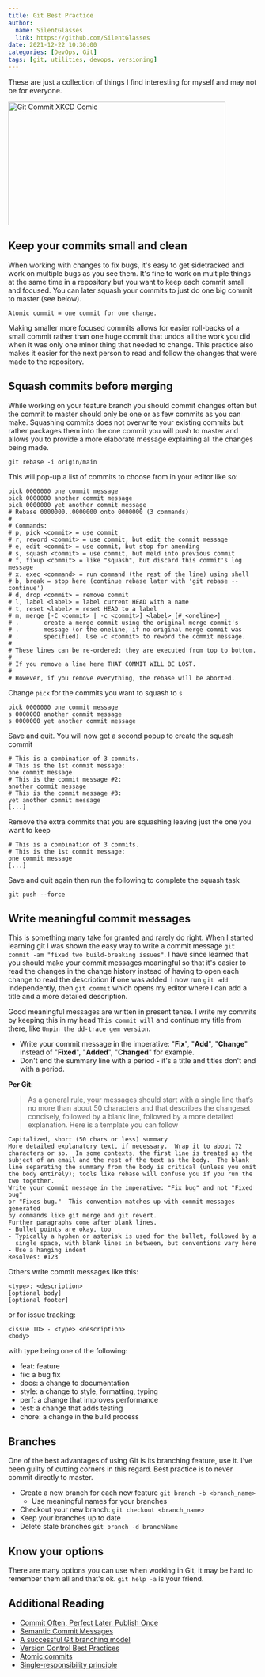 ```yaml
---
title: Git Best Practice
author:
  name: SilentGlasses
  link: https://github.com/SilentGlasses
date: 2021-12-22 10:30:00
categories: [DevOps, Git]
tags: [git, utilities, devops, versioning]
---
```


These are just a collection of things I find interesting for myself and may not be for everyone.

<img class="center" alt="Git Commit XKCD Comic" src="https://imgs.xkcd.com/comics/git_commit_2x.png" style="width: 439px; max-height: 250px">

## Keep your commits small and clean

When working with changes to fix bugs, it's easy to get sidetracked and work on multiple bugs as you see them. It's fine to work on multiple things at the same time in a repository but you want to keep each commit small and focused. You can later squash your commits to just do one big commit to master (see below).

`Atomic commit = one commit for one change.`

Making smaller more focused commits allows for easier roll-backs of a small commit rather than one huge commit that undos all the work you did when it was only one minor thing that needed to change. This practice also makes it easier for the next person to read and follow the changes that were made to the repository.

## Squash commits before merging

While working on your feature branch you should commit changes often but the commit to master should only be one or as few commits as you can make. Squashing commits does not overwrite your existing commits but rather packages them into the one commit you will push to master and allows you to provide a more elaborate message explaining all the changes being made.

```
git rebase -i origin/main
```

This will pop-up a list of commits to choose from in your editor like so:

```
pick 0000000 one commit message
pick 0000000 another commit message
pick 0000000 yet another commit message
# Rebase 0000000..0000000 onto 0000000 (3 commands)
#
# Commands:
# p, pick <commit> = use commit
# r, reword <commit> = use commit, but edit the commit message
# e, edit <commit> = use commit, but stop for amending
# s, squash <commit> = use commit, but meld into previous commit
# f, fixup <commit> = like "squash", but discard this commit's log message
# x, exec <command> = run command (the rest of the line) using shell
# b, break = stop here (continue rebase later with 'git rebase --continue')
# d, drop <commit> = remove commit
# l, label <label> = label current HEAD with a name
# t, reset <label> = reset HEAD to a label
# m, merge [-C <commit> | -c <commit>] <label> [# <oneline>]
# .       create a merge commit using the original merge commit's
# .       message (or the oneline, if no original merge commit was
# .       specified). Use -c <commit> to reword the commit message.
#
# These lines can be re-ordered; they are executed from top to bottom.
#
# If you remove a line here THAT COMMIT WILL BE LOST.
#
# However, if you remove everything, the rebase will be aborted.
```

Change `pick` for the commits you want to squash to `s`

```
pick 0000000 one commit message
s 0000000 another commit message
s 0000000 yet another commit message
```

Save and quit. You will now get a second popup to create the squash commit

```
# This is a combination of 3 commits.
# This is the 1st commit message:
one commit message
# This is the commit message #2:
another commit message
# This is the commit message #3:
yet another commit message
[...]
```

Remove the extra commits that you are squashing leaving just the one you want to keep

```
# This is a combination of 3 commits.
# This is the 1st commit message:
one commit message
[...]
```

Save and quit again then run the following to complete the squash task

```
git push --force
```



## Write meaningful commit messages

This is something many take for granted and rarely do right. When I started learning git I was shown the easy way to write a commit message `git commit -am "fixed two build-breaking issues"`. I have since learned that you should make your commit messages meaningful so that it's easier to read the changes in the change history instead of having to open each change to read the description **if** one was added. I now run `git add` independently, then `git commit` which opens my editor where I can add a title and a more detailed description.

Good meaningful messages are written in present tense. I write my commits by keeping this in my head `This commit will` and continue my title from there, like `Unpin the dd-trace gem version`.

* Write your commit message in the imperative: "**Fix**", "**Add**", "**Change**" instead of "**Fixed**", "**Added**", "**Changed**" for example.
* Don't end the summary line with a period - it's a title and titles don't end with a period.

**Per Git**:

> As a general rule, your messages should start with a single line that’s no more than about 50 characters and that describes the changeset concisely, followed by a blank line, followed by a more detailed explanation.
Here is a template you can follow

```
Capitalized, short (50 chars or less) summary
More detailed explanatory text, if necessary.  Wrap it to about 72
characters or so.  In some contexts, the first line is treated as the
subject of an email and the rest of the text as the body.  The blank
line separating the summary from the body is critical (unless you omit
the body entirely); tools like rebase will confuse you if you run the
two together.
Write your commit message in the imperative: "Fix bug" and not "Fixed bug"
or "Fixes bug."  This convention matches up with commit messages generated
by commands like git merge and git revert.
Further paragraphs come after blank lines.
- Bullet points are okay, too
- Typically a hyphen or asterisk is used for the bullet, followed by a
  single space, with blank lines in between, but conventions vary here
- Use a hanging indent
Resolves: #123
```

Others write commit messages like this:

```
<type>: <description>
[optional body]
[optional footer]
```

or for issue tracking:

```
<issue ID> - <type> <description>
<body>
```

with type being one of the following:

* feat: feature
* fix: a bug fix
* docs: a change to documentation
* style: a change to style, formatting, typing
* perf: a change that improves performance
* test: a change that adds testing
* chore: a change in the build process


## Branches

One of the best advantages of using Git is its branching feature, use it. I've been guilty of cutting corners in this regard. Best practice is to never commit directly to master.

* Create a new branch for each new feature `git branch -b <branch_name>`
    * Use meaningful names for your branches
* Checkout your new branch: `git checkout <branch_name>`
* Keep your branches up to date
* Delete stale branches `git branch -d branchName`

## Know your options

There are many options you can use when working in Git, it may be hard to remember them all and that's ok. `git help -a` is your friend.


## Additional Reading

* [Commit Often, Perfect Later, Publish Once](https://sethrobertson.github.io/GitBestPractices/#commit)
* [Semantic Commit Messages](https://seesparkbox.com/foundry/semantic_commit_messages)
* [A successful Git branching model](https://nvie.com/posts/a-successful-git-branching-model/)
* [Version Control Best Practices](https://www.git-tower.com/learn/git/ebook/en/command-line/appendix/best-practices/)
* [Atomic commits](https://en.wikipedia.org/wiki/Atomic_commit)
* [Single-responsibility principle](https://en.wikipedia.org/wiki/Single-responsibility_principle)
